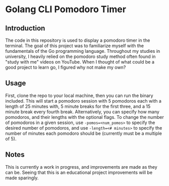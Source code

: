 # Golang CLI Pomodoro Timer
## Introduction
The code in this repository is used to display a pomodoro timer in the terminal. The goal of this project was to familiarize myself with the fundamentals of the Go programming language. Throughout my studies in university, I heavily relied on the pomodoro study method often found in "study with me" videos on YouTube. When I thought of what could be a good project to learn go, I figured why not make my own? 

## Usage
First, clone the repo to your local machine, then you can run the binary included. This will start a pomodoro session with 5 pomodoros each with a length of 25 minutes with, 5 minute breaks for the first three, and a 15 minute break every fourth break. Alternatively, you can specify how many pomodoros, and their lengths with the optional flags. To change the number of pomodoros in a given session, use `-pomos=<num_pomos>`  to specify the desired number of pomodoros, and use `-length=<# minutes>` to specify the number of minutes each pomodoro should be (currently must be a multiple of 5).

## Notes
This is currently a work in progress, and improvements are made as they can be. Seeing that this is an educational project improvements will be made sparingly.
